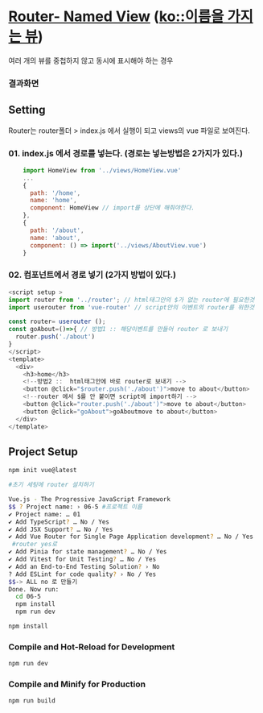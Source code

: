 # [Router- Named View](https://router.vuejs.org/guide/essentials/named-views.html) ([ko::이름을 가지는 뷰](https://v3.router.vuejs.org/kr/guide/essentials/named-views.html))
 

여러 개의 뷰를 중첩하지 않고 동시에 표시해야 하는 경우

### 결과화면 


## Setting
Router는 router폴더 >  index.js  에서 실행이 되고 views의 vue 파일로 보여진다. 

### 01. index.js 에서 경로를 넣는다. (경로는 넣는방법은 2가지가 있다.)

``` javascript
    import HomeView from '../views/HomeView.vue' 
    ...
    {
      path: '/home',
      name: 'home',
      component: HomeView // import를 상단에 해줘야한다.
    },
    {
      path: '/about',
      name: 'about',
      component: () => import('../views/AboutView.vue')
    }
```

### 02. 컴포넌트에서 경로 넣기 (2가지 방법이 있다.)
``` javascript
<script setup >
import router from '../router'; // html태그안의 $가 없는 router에 필요한것 
import userouter from 'vue-router' // script안의 이벤트의 router를 위한것

const router= userouter (); 
const goAbout=()=>{ // 방법1 :: 해당이벤트를 만들어 router 로 보내기
  router.push('./about')
}
</script>
<template>
  <div>
    <h3>home</h3>
    <!--방법2 ::  html태그안에 바로 router로 보내기 -->
    <button @click="$router.push('./about')">move to about</button>
    <!--router 에서 $를 안 붙이면 script에 import하기 -->
    <button @click="router.push('./about')">move to about</button>
    <button @click="goAbout">goAboutmove to about</button>
  </div>
</template>
```

## Project Setup

```sh
npm init vue@latest

#초기 세팅에 router 설치하기

Vue.js - The Progressive JavaScript Framework
$$ ? Project name: › 06-5 #프로젝트 이름
✔ Project name: … 01
✔ Add TypeScript? … No / Yes
✔ Add JSX Support? … No / Yes
✔ Add Vue Router for Single Page Application development? … No / Yes
 #router yes로 
✔ Add Pinia for state management? … No / Yes
✔ Add Vitest for Unit Testing? … No / Yes
✔ Add an End-to-End Testing Solution? › No
? Add ESLint for code quality? › No / Yes
$$-> ALL no 로 만들기 
Done. Now run:
  cd 06-5
  npm install
  npm run dev
```

```sh
npm install
```

### Compile and Hot-Reload for Development

```sh
npm run dev
```

### Compile and Minify for Production

```sh
npm run build
```
